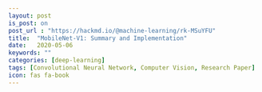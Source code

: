 ```yaml
---
layout: post
is_post: on
post_url : "https://hackmd.io/@machine-learning/rk-MSuYFU"
title:  "MobileNet-V1: Summary and Implementation"
date:   2020-05-06
keywords: ""
categories: [deep-learning]
tags: [Convolutional Neural Network, Computer Vision, Research Paper]
icon: fas fa-book
---
```

